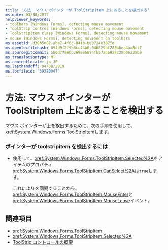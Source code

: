 ```yaml
---
title: '方法: マウス ポインターが ToolStripItem 上にあることを検出する'
ms.date: 03/30/2017
helpviewer_keywords:
- toolbars [Windows Forms], detecting mouse movement
- ToolStrip control [Windows Forms], detecting mouse movement
- ToolStripItem class [Windows Forms], detecting mouse movement
- mouse [Windows Forms], detecting movement on toolbars
ms.assetid: d38b5082-aba7-4f6c-841b-bd9714e307fd
ms.openlocfilehash: 09fd9f2f9b8cc44b6c04b829bf2854bea4aa8cf7
ms.sourcegitcommit: 5b6d778ebb269ee6684fb57ad69a8c28b06235b9
ms.translationtype: MT
ms.contentlocale: ja-JP
ms.lasthandoff: 04/08/2019
ms.locfileid: "59220047"
---
```

# <a name="how-to-detect-when-the-mouse-pointer-is-over-a-toolstripitem"></a>方法: マウス ポインターが ToolStripItem 上にあることを検出する
マウス ポインターが上を検出するために、次の手順を使用して、<xref:System.Windows.Forms.ToolStripItem>します。  
  
### <a name="to-detect-when-the-pointer-is-over-a-toolstripitem"></a>ポインターが toolstripitem を検出するには  
  
-   使用して、<xref:System.Windows.Forms.ToolStripItem.Selected%2A>をアイテムのプロパティ<xref:System.Windows.Forms.ToolStripItem.CanSelect%2A>は`true`します。  
  
     これによりを同期することから、<xref:System.Windows.Forms.ToolStripItem.MouseEnter>と<xref:System.Windows.Forms.ToolStripItem.MouseLeave>イベント。  
  
## <a name="see-also"></a>関連項目

- <xref:System.Windows.Forms.ToolStripItem>
- <xref:System.Windows.Forms.ToolStripItem.Selected%2A>
- [ToolStrip コントロールの概要](toolstrip-control-overview-windows-forms.md)
